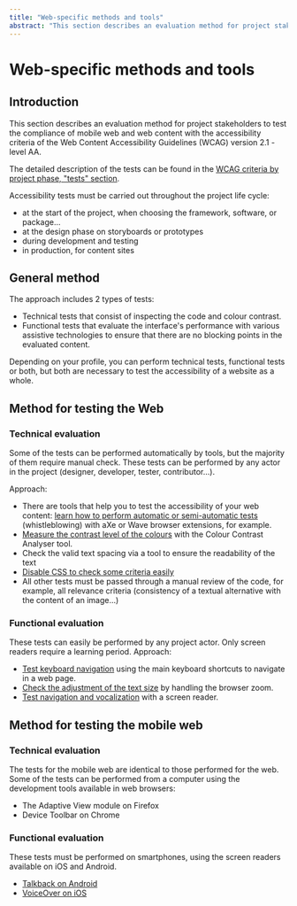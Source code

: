 ```yaml
---
title: "Web-specific methods and tools"
abstract: "This section describes an evaluation method for project stakeholders to test the compliance of mobile web and web content with the accessibility criteria"
---
```


# Web-specific methods and tools

## Introduction
This section describes an evaluation method for project stakeholders to test the compliance of mobile web and web content with the accessibility criteria of the Web Content Accessibility Guidelines (WCAG) version 2.1 - level AA.  

The detailed description of the tests can be found in the [WCAG criteria by project phase, "tests" section](/en/web/test/).  

Accessibility tests must be carried out throughout the project life cycle:
- at the start of the project, when choosing the framework, software, or package...
- at the design phase on storyboards or prototypes
- during development and testing
- in production, for content sites

## General method
The approach includes 2 types of tests:
- Technical tests that consist of inspecting the code and colour contrast.
- Functional tests that evaluate the interface's performance with various <abbr>assistive technologies</abbr> to ensure that there are no blocking points in the evaluated content.  

Depending on your profile, you can perform technical tests, functional tests or both, but both are necessary to test the accessibility of a website as a whole.
## Method for testing the Web
### Technical evaluation 
Some of the tests can be performed automatically by tools, but the majority of them require manual check. These tests can be performed by any actor in the project (designer, developer, tester, contributor...).  

Approach:
- There are tools that help you to test the accessibility of your web content: [learn how to perform automatic or semi-automatic tests](./browser-extensions/) (whistleblowing) with aXe or Wave browser extensions, for example.
- [Measure the contrast level of the colours](./color-contrast-level/) with the Colour Contrast Analyser tool.
- Check the valid text spacing via a tool to ensure the readability of the text
- [Disable <abbr>CSS</abbr> to check some criteria easily](./css-deactivation/)
- All other tests must be passed through a manual review of the code, for example, all relevance criteria (consistency of a textual alternative with the content of an image...)

### Functional evaluation
These tests can easily be performed by any project actor. Only screen readers require a learning period.
Approach:
- [Test keyboard navigation](./keyboard-navigation/) using the main keyboard shortcuts to navigate in a web page.
- [Check the adjustment of the text size](./text-zoom/) by handling the browser zoom.
- [Test navigation and vocalization](./navigating-with-a-screen-reader/) with a screen reader.

## Method for testing the mobile web
### Technical evaluation
The tests for the mobile web are identical to those performed for the web. Some of the tests can be performed from a computer using the development tools available in web browsers:
- The Adaptive View module on Firefox
- Device Toolbar on Chrome

### Functional evaluation
These tests must be performed on smartphones, using the screen readers available on iOS and Android.
- [Talkback on Android](/en/mobile/android/talkback/)
- [VoiceOver on iOS](/en/mobile/ios/voiceover/)


